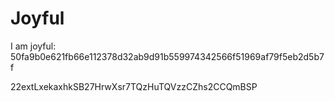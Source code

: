 # Joyful

I am joyful: 50fa9b0e621fb66e112378d32ab9d91b559974342566f51969af79f5eb2d5b7f


22extLxekaxhkSB27HrwXsr7TQzHuTQVzzCZhs2CCQmBSP